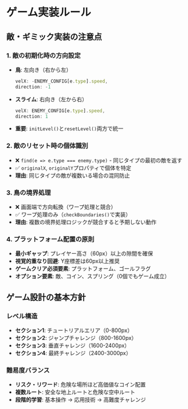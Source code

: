 # ゲーム実装ルール

## 敵・ギミック実装の注意点

### 1. 敵の初期化時の方向設定
- **鳥**: 左向き（右から左）
  ```javascript
  velX: -ENEMY_CONFIG[e.type].speed,
  direction: -1
  ```
- **スライム**: 右向き（左から右）
  ```javascript
  velX: ENEMY_CONFIG[e.type].speed,
  direction: 1
  ```
- **重要**: `initLevel()`と`resetLevel()`両方で統一

### 2. 敵のリセット時の個体識別
- ❌ `find(e => e.type === enemy.type)` - 同じタイプの最初の敵を返す
- ✅ `originalX`, `originalY`プロパティで個体を特定
- **理由**: 同じタイプの敵が複数いる場合の混同防止

### 3. 鳥の境界処理
- ❌ 画面端で方向転換（ワープ処理と競合）
- ✅ ワープ処理のみ（`checkBoundaries()`で実装）
- **理由**: 複数の境界処理ロジックが競合すると予期しない動作

### 4. プラットフォーム配置の原則
- **最小ギャップ**: プレイヤー高さ（60px）以上の隙間を確保
- **視覚的重なり回避**: Y座標差は60px以上推奨
- **ゲームクリア必須要素**: プラットフォーム、ゴールフラグ
- **オプション要素**: 敵、コイン、スプリング（0個でもゲーム成立）

## ゲーム設計の基本方針

### レベル構造
- **セクション1**: チュートリアルエリア（0-800px）
- **セクション2**: ジャンプチャレンジ（800-1600px）  
- **セクション3**: 垂直チャレンジ（1600-2400px）
- **セクション4**: 最終チャレンジ（2400-3000px）

### 難易度バランス
- **リスク・リワード**: 危険な場所ほど高価値なコイン配置
- **複数ルート**: 安全な地上ルートと危険な空中ルート
- **段階的学習**: 基本操作 → 応用技術 → 高難度チャレンジ